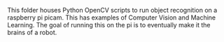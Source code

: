 This folder houses Python OpenCV scripts to run object recognition on a raspberry pi picam.  This has examples of Computer Vision and Machine Learning.  The goal of running this on the pi is to eventually make it the brains of a robot.  
